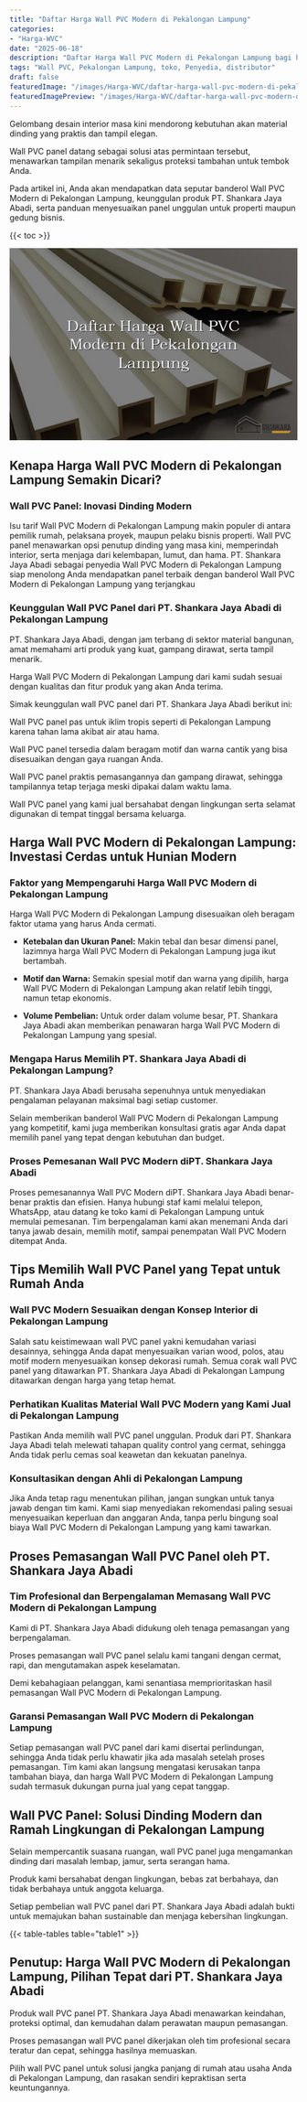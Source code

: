 ```yaml
---
title: "Daftar Harga Wall PVC Modern di Pekalongan Lampung"
categories:
- "Harga-WVC"
date: "2025-06-18"
description: "Daftar Harga Wall PVC Modern di Pekalongan Lampung bagi hunian, office, serta gerai. Panel unggulan, variasi motif, variasi warna menarik, beserta servis instalasi dikerjakan oleh teknisi profesional dan kepastian resmi!|Servis distribusi Wall PVC Modern di Pekalongan Lampung bagi keperluan tempat tinggal, perkantoran, atau gerai, beserta panel unggulan dan pemasangan oleh tenaga ahli ahli serta kepastian resmi.|Pilihan Wall PVC Modern di Pekalongan Lampung yang andal untuk rumah, office, serta toko, bersama material unggulan dan pemasangan ditangani oleh tenaga ahli berpengalaman dan kepastian resmi.|Penyediaan Wall PVC Modern di Pekalongan Lampung untuk tempat tinggal, office, serta ritel, beserta material terbaik dan pemasangan ditangani oleh tim ahli, dilengkapi dengan kepastian resmi.}"
tags: "Wall PVC, Pekalongan Lampung, toko, Penyedia, distributor"
draft: false
featuredImage: "/images/Harga-WVC/daftar-harga-wall-pvc-modern-di-pekalongan-lampung.png"
featuredImagePreview: "/images/Harga-WVC/daftar-harga-wall-pvc-modern-di-pekalongan-lampung.png"
---
```


Gelombang desain interior masa kini mendorong kebutuhan akan material dinding yang praktis dan tampil elegan.

Wall PVC panel datang sebagai solusi atas permintaan tersebut, menawarkan tampilan menarik sekaligus proteksi tambahan untuk tembok Anda.

Pada artikel ini, Anda akan mendapatkan data seputar banderol Wall PVC Modern di Pekalongan Lampung, keunggulan produk PT. Shankara Jaya Abadi, serta panduan menyesuaikan panel unggulan untuk properti maupun gedung bisnis.

{{< toc >}}

![Daftar Harga Wall PVC Modern di Pekalongan Lampung](/images/Harga-WVC/Daftar-Harga-Wall-PVC-Modern-di-Pekalongan-Lampung.png)

## Kenapa Harga Wall PVC Modern di Pekalongan Lampung Semakin Dicari?

### Wall PVC Panel: Inovasi Dinding Modern

Isu tarif Wall PVC Modern di Pekalongan Lampung makin populer di antara pemilik rumah, pelaksana proyek, maupun pelaku bisnis properti. Wall PVC panel menawarkan opsi penutup dinding yang masa kini, memperindah interior, serta menjaga dari kelembapan, lumut, dan hama. PT. Shankara Jaya Abadi sebagai penyedia Wall PVC Modern di Pekalongan Lampung siap menolong Anda mendapatkan panel terbaik dengan banderol Wall PVC Modern di Pekalongan Lampung yang terjangkau

### Keunggulan Wall PVC Panel dari PT. Shankara Jaya Abadi di Pekalongan Lampung

PT. Shankara Jaya Abadi, dengan jam terbang di sektor material bangunan, amat memahami arti produk yang kuat, gampang dirawat, serta tampil menarik.

Harga Wall PVC Modern di Pekalongan Lampung dari kami sudah sesuai dengan kualitas dan fitur produk yang akan Anda terima.

Simak keunggulan wall PVC panel dari PT. Shankara Jaya Abadi berikut ini:

Wall PVC panel pas untuk iklim tropis seperti di Pekalongan Lampung karena tahan lama akibat air atau hama.

Wall PVC panel tersedia dalam beragam motif dan warna cantik yang bisa disesuaikan dengan gaya ruangan Anda.

Wall PVC panel praktis pemasangannya dan gampang dirawat, sehingga tampilannya tetap terjaga meski dipakai dalam waktu lama.

Wall PVC panel yang kami jual bersahabat dengan lingkungan serta selamat digunakan di tempat tinggal bersama keluarga.

## Harga Wall PVC Modern di Pekalongan Lampung: Investasi Cerdas untuk Hunian Modern

### Faktor yang Mempengaruhi Harga Wall PVC Modern di Pekalongan Lampung

Harga Wall PVC Modern di Pekalongan Lampung disesuaikan oleh beragam faktor utama yang harus Anda cermati.

- **Ketebalan dan Ukuran Panel:** Makin tebal dan besar dimensi panel, lazimnya harga Wall PVC Modern di Pekalongan Lampung juga ikut bertambah.

- **Motif dan Warna:** Semakin spesial motif dan warna yang dipilih, harga Wall PVC Modern di Pekalongan Lampung akan relatif lebih tinggi, namun tetap ekonomis.

- **Volume Pembelian:** Untuk order dalam volume besar, PT. Shankara Jaya Abadi akan memberikan penawaran harga Wall PVC Modern di Pekalongan Lampung yang spesial.

### Mengapa Harus Memilih PT. Shankara Jaya Abadi di Pekalongan Lampung?

PT. Shankara Jaya Abadi berusaha sepenuhnya untuk menyediakan pengalaman pelayanan maksimal bagi setiap customer.

Selain memberikan banderol Wall PVC Modern di Pekalongan Lampung yang kompetitif, kami juga memberikan konsultasi gratis agar Anda dapat memilih panel yang tepat dengan kebutuhan dan budget.

### Proses Pemesanan Wall PVC Modern diPT. Shankara Jaya Abadi

Proses pemesanannya Wall PVC Modern diPT. Shankara Jaya Abadi benar-benar praktis dan efisien. Hanya hubungi staf kami melalui telepon, WhatsApp, atau datang ke toko kami di Pekalongan Lampung untuk memulai pemesanan. Tim berpengalaman kami akan menemani Anda dari tanya jawab desain, memilih motif, sampai penempatan Wall PVC Modern ditempat Anda.

## Tips Memilih Wall PVC Panel yang Tepat untuk Rumah Anda

### Wall PVC Modern Sesuaikan dengan Konsep Interior di Pekalongan Lampung

Salah satu keistimewaan wall PVC panel yakni kemudahan variasi desainnya, sehingga Anda dapat menyesuaikan varian wood, polos, atau motif modern menyesuaikan konsep dekorasi rumah. Semua corak wall PVC panel yang ditawarkan PT. Shankara Jaya Abadi di Pekalongan Lampung ditawarkan dengan harga yang tetap hemat.

### Perhatikan Kualitas Material Wall PVC Modern yang Kami Jual di Pekalongan Lampung

Pastikan Anda memilih wall PVC panel unggulan. Produk dari PT. Shankara Jaya Abadi telah melewati tahapan quality control yang cermat, sehingga Anda tidak perlu cemas soal keawetan dan kekuatan panelnya.

### Konsultasikan dengan Ahli di Pekalongan Lampung

Jika Anda tetap ragu menentukan pilihan, jangan sungkan untuk tanya jawab dengan tim kami. Kami siap menyediakan rekomendasi paling sesuai menyesuaikan keperluan dan anggaran Anda, tanpa perlu bingung soal biaya Wall PVC Modern di Pekalongan Lampung yang kami tawarkan.

## Proses Pemasangan Wall PVC Panel oleh PT. Shankara Jaya Abadi

### Tim Profesional dan Berpengalaman Memasang Wall PVC Modern di Pekalongan Lampung

Kami di PT. Shankara Jaya Abadi didukung oleh tenaga pemasangan yang berpengalaman.

Proses pemasangan wall PVC panel selalu kami tangani dengan cermat, rapi, dan mengutamakan aspek keselamatan.

Demi kebahagiaan pelanggan, kami senantiasa memprioritaskan hasil pemasangan Wall PVC Modern di Pekalongan Lampung.

### Garansi Pemasangan Wall PVC Modern di Pekalongan Lampung

Setiap pemasangan wall PVC panel dari kami disertai perlindungan, sehingga Anda tidak perlu khawatir jika ada masalah setelah proses pemasangan. Tim kami akan langsung mengatasi kerusakan tanpa tambahan biaya, dan harga Wall PVC Modern di Pekalongan Lampung sudah termasuk dukungan purna jual yang cepat tanggap.

## Wall PVC Panel: Solusi Dinding Modern dan Ramah Lingkungan di Pekalongan Lampung

Selain mempercantik suasana ruangan, wall PVC panel juga mengamankan dinding dari masalah lembap, jamur, serta serangan hama.

Produk kami bersahabat dengan lingkungan, bebas zat berbahaya, dan tidak berbahaya untuk anggota keluarga.

Setiap pembelian wall PVC panel dari PT. Shankara Jaya Abadi adalah bukti untuk memajukan bahan sustainable dan menjaga kebersihan lingkungan.

{{< table-tables table="table1" >}}

## Penutup: Harga Wall PVC Modern di Pekalongan Lampung, Pilihan Tepat dari PT. Shankara Jaya Abadi

Produk wall PVC panel PT. Shankara Jaya Abadi menawarkan keindahan, proteksi optimal, dan kemudahan dalam perawatan maupun pemasangan.

Proses pemasangan wall PVC panel dikerjakan oleh tim profesional secara teratur dan cepat, sehingga hasilnya memuaskan.

Pilih wall PVC panel untuk solusi jangka panjang di rumah atau usaha Anda di Pekalongan Lampung, dan rasakan sendiri kepraktisan serta keuntungannya.
